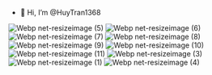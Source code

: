 - 👋 Hi, I’m @HuyTran1368

<!---
HuyTran1368/HuyTran1368 is a ✨ special ✨ repository because its `README.md` (this file) appears on your GitHub profile.
You can click the Preview link to take a look at your changes.
--->
![Webp net-resizeimage (5)](https://user-images.githubusercontent.com/68387887/133654389-7c95a3d3-525b-46ba-8c66-aa946825fdd9.png)
![Webp net-resizeimage (6)](https://user-images.githubusercontent.com/68387887/133654449-380b1b41-484d-47d2-ac42-f89068108993.png)
![Webp net-resizeimage (7)](https://user-images.githubusercontent.com/68387887/133654608-07c66379-5787-461a-a764-525860e937f5.png)
![Webp net-resizeimage (8)](https://user-images.githubusercontent.com/68387887/133654693-19fbd18b-f3a7-4fb1-a7a3-15bda77025f4.png)
![Webp net-resizeimage (9)](https://user-images.githubusercontent.com/68387887/133654768-8898b99e-9396-438b-bd7e-b9cc508681b2.png)
![Webp net-resizeimage (10)](https://user-images.githubusercontent.com/68387887/133654861-d0519212-efdf-4b38-99d9-1f98775287fe.png)
![Webp net-resizeimage (11)](https://user-images.githubusercontent.com/68387887/133654977-a3b919b9-a22d-48ed-b48f-1b8598eea018.png)
![Webp net-resizeimage (3)](https://user-images.githubusercontent.com/68387887/133654126-71642d9c-536d-4474-8294-a47861e96290.png)
![Webp net-resizeimage (1)](https://user-images.githubusercontent.com/68387887/133653800-b0c3cae7-a377-4509-ab40-4a4ec3d2de53.png)
![Webp net-resizeimage (4)](https://user-images.githubusercontent.com/68387887/133654261-90e8cb83-8106-4007-80df-71638a01b3d9.png)
